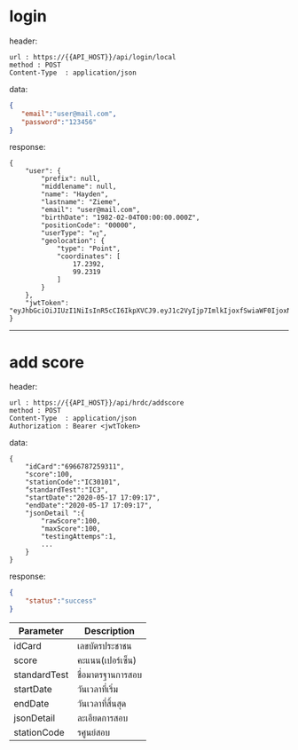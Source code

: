 >
# login
header:
```
url : https://{{API_HOST}}/api/login/local
method : POST
Content-Type  : application/json
```
data:
```json
{
   "email":"user@mail.com",
   "password":"123456"
}
```
response:
```
{
    "user": {
        "prefix": null,
        "middlename": null,
        "name": "Hayden",
        "lastname": "Zieme",
        "email": "user@mail.com",
        "birthDate": "1982-02-04T00:00:00.000Z",
        "positionCode": "00000",
        "userType": "ครู",
        "geolocation": {
            "type": "Point",
            "coordinates": [
                17.2392,
                99.2319
            ]
        }
    },
    "jwtToken": "eyJhbGciOiJIUzI1NiIsInR5cCI6IkpXVCJ9.eyJ1c2VyIjp7ImlkIjoxfSwiaWF0IjoxNTkwMzc1NjE1fQ.67U5kS0gLBjYFyOqmuXnHppUtX9sYYzVJDVXJEk5p0M"
}
```
------------------------------------------
>
# add score
header:
```
url : https://{{API_HOST}}/api/hrdc/addscore
method : POST
Content-Type  : application/json
Authorization : Bearer <jwtToken>
```
data:
```
{
    "idCard":"6966787259311",
    "score":100,
    "stationCode":"IC30101",
    "้standardTest":"IC3",
    "startDate":"2020-05-17 17:09:17",
    "endDate":"2020-05-17 17:09:17",
    "jsonDetail ":{
        "rawScore":100,
        "maxScore":100,
        "testingAttemps":1,
        ...
    }
}
```
response:
```json
{
    "status":"success"
}
```
Parameter    | Description
------------ | -----------
idCard | เลขบัตรประชาชน
score | คะแนน(เปอร์เซ็น)
standardTest | ชื่อมาตรฐานการสอบ
startDate | วันเวลาที่เริ่ม
endDate | วันเวลาที่สิ้นสุด
jsonDetail | ละเอียดการสอบ
stationCode | รศูนย์สอบ
